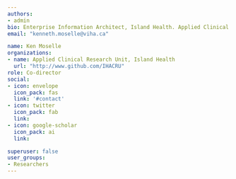 ```yaml
---
authors:
- admin
bio: Enterprise Information Architect, Island Health. Applied Clinical Research Unity, Director. 
email: "kenneth.moselle@viha.ca"

name: Ken Moselle
organizations: 
- name: Applied Clinical Research Unit, Island Health
  url: "http://www.github.com/IHACRU"
role: Co-director
social:
- icon: envelope
  icon_pack: fas
  link: '#contact'
- icon: twitter
  icon_pack: fab
  link: 
- icon: google-scholar
  icon_pack: ai
  link: 

superuser: false
user_groups:
- Researchers
---
```



